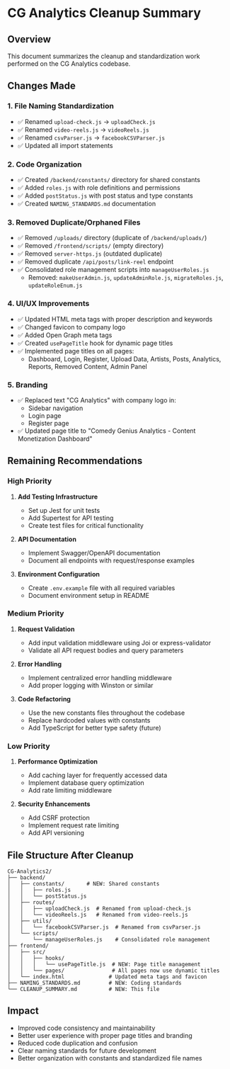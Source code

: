 # CG Analytics Cleanup Summary

## Overview
This document summarizes the cleanup and standardization work performed on the CG Analytics codebase.

## Changes Made

### 1. File Naming Standardization
- ✅ Renamed `upload-check.js` → `uploadCheck.js`
- ✅ Renamed `video-reels.js` → `videoReels.js`
- ✅ Renamed `csvParser.js` → `facebookCSVParser.js`
- ✅ Updated all import statements

### 2. Code Organization
- ✅ Created `/backend/constants/` directory for shared constants
- ✅ Added `roles.js` with role definitions and permissions
- ✅ Added `postStatus.js` with post status and type constants
- ✅ Created `NAMING_STANDARDS.md` documentation

### 3. Removed Duplicate/Orphaned Files
- ✅ Removed `/uploads/` directory (duplicate of `/backend/uploads/`)
- ✅ Removed `/frontend/scripts/` (empty directory)
- ✅ Removed `server-https.js` (outdated duplicate)
- ✅ Removed duplicate `/api/posts/link-reel` endpoint
- ✅ Consolidated role management scripts into `manageUserRoles.js`
  - Removed: `makeUserAdmin.js`, `updateAdminRole.js`, `migrateRoles.js`, `updateRoleEnum.js`

### 4. UI/UX Improvements
- ✅ Updated HTML meta tags with proper description and keywords
- ✅ Changed favicon to company logo
- ✅ Added Open Graph meta tags
- ✅ Created `usePageTitle` hook for dynamic page titles
- ✅ Implemented page titles on all pages:
  - Dashboard, Login, Register, Upload Data, Artists, Posts, Analytics, Reports, Removed Content, Admin Panel

### 5. Branding
- ✅ Replaced text "CG Analytics" with company logo in:
  - Sidebar navigation
  - Login page
  - Register page
- ✅ Updated page title to "Comedy Genius Analytics - Content Monetization Dashboard"

## Remaining Recommendations

### High Priority
1. **Add Testing Infrastructure**
   - Set up Jest for unit tests
   - Add Supertest for API testing
   - Create test files for critical functionality

2. **API Documentation**
   - Implement Swagger/OpenAPI documentation
   - Document all endpoints with request/response examples

3. **Environment Configuration**
   - Create `.env.example` file with all required variables
   - Document environment setup in README

### Medium Priority
1. **Request Validation**
   - Add input validation middleware using Joi or express-validator
   - Validate all API request bodies and query parameters

2. **Error Handling**
   - Implement centralized error handling middleware
   - Add proper logging with Winston or similar

3. **Code Refactoring**
   - Use the new constants files throughout the codebase
   - Replace hardcoded values with constants
   - Add TypeScript for better type safety (future)

### Low Priority
1. **Performance Optimization**
   - Add caching layer for frequently accessed data
   - Implement database query optimization
   - Add rate limiting middleware

2. **Security Enhancements**
   - Add CSRF protection
   - Implement request rate limiting
   - Add API versioning

## File Structure After Cleanup

```
CG-Analytics2/
├── backend/
│   ├── constants/       # NEW: Shared constants
│   │   ├── roles.js
│   │   └── postStatus.js
│   ├── routes/
│   │   ├── uploadCheck.js  # Renamed from upload-check.js
│   │   └── videoReels.js   # Renamed from video-reels.js
│   ├── utils/
│   │   └── facebookCSVParser.js  # Renamed from csvParser.js
│   └── scripts/
│       └── manageUserRoles.js    # Consolidated role management
├── frontend/
│   ├── src/
│   │   ├── hooks/
│   │   │   └── usePageTitle.js  # NEW: Page title management
│   │   └── pages/               # All pages now use dynamic titles
│   └── index.html              # Updated meta tags and favicon
├── NAMING_STANDARDS.md         # NEW: Coding standards
└── CLEANUP_SUMMARY.md          # NEW: This file
```

## Impact
- Improved code consistency and maintainability
- Better user experience with proper page titles and branding
- Reduced code duplication and confusion
- Clear naming standards for future development
- Better organization with constants and standardized file names